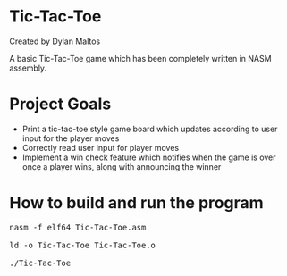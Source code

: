 # Tic-Tac-Toe

Created by Dylan Maltos

A basic Tic-Tac-Toe game which has been completely written in NASM assembly.

# Project Goals

* Print a tic-tac-toe style game board which updates according to user input for the player moves
* Correctly read user input for player moves
* Implement a win check feature which notifies when the game is over once a player wins, along with announcing the winner

# How to build and run the program

<pre>
nasm -f elf64 Tic-Tac-Toe.asm

ld -o Tic-Tac-Toe Tic-Tac-Toe.o

./Tic-Tac-Toe
</pre>
